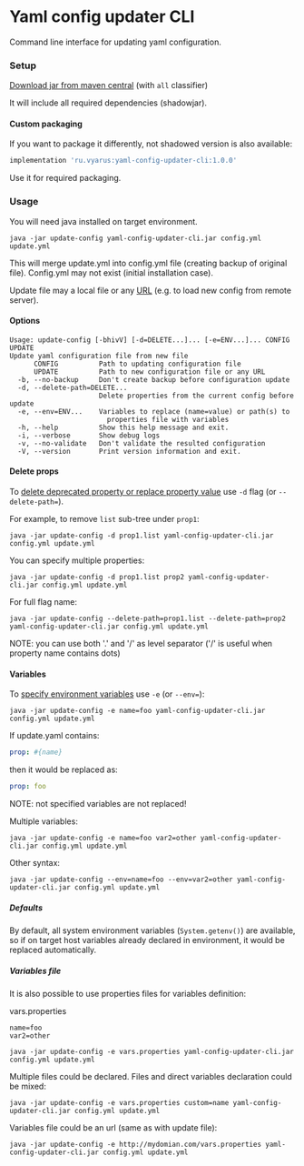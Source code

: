 # Yaml config updater CLI

Command line interface for updating yaml configuration.

### Setup

[Download jar from maven central](https://maven-badges.herokuapp.com/maven-central/ru.vyarus/yaml-config-updater) (with `all` classifier)

It will include all required dependencies (shadowjar).

#### Custom packaging

If you want to package it differently, not shadowed version is also available:

```groovy
implementation 'ru.vyarus:yaml-config-updater-cli:1.0.0'
```

Use it for required packaging.

### Usage

You will need java installed on target environment.

```
java -jar update-config yaml-config-updater-cli.jar config.yml update.yml
```

This will merge update.yml into config.yml file (creating backup of original file). 
Config.yml may not exist (initial installation case).

Update file may a local file or any [URL](https://docs.oracle.com/javase/7/docs/api/java/net/URL.html)
(e.g. to load new config from remote server).

#### Options

```
Usage: update-config [-bhivV] [-d=DELETE...]... [-e=ENV...]... CONFIG UPDATE
Update yaml configuration file from new file
      CONFIG          Path to updating configuration file
      UPDATE          Path to new configuration file or any URL
  -b, --no-backup     Don't create backup before configuration update
  -d, --delete-path=DELETE...
                      Delete properties from the current config before update
  -e, --env=ENV...    Variables to replace (name=value) or path(s) to
                        properties file with variables
  -h, --help          Show this help message and exit.
  -i, --verbose       Show debug logs
  -v, --no-validate   Don't validate the resulted configuration
  -V, --version       Print version information and exit.
```

#### Delete props

To [delete deprecated property or replace property value](../yaml-config-updater#delete-props)
use `-d` flag (or `--delete-path=`).

For example, to remove `list` sub-tree under `prop1`:

```
java -jar update-config -d prop1.list yaml-config-updater-cli.jar config.yml update.yml
```

You can specify multiple properties:

```
java -jar update-config -d prop1.list prop2 yaml-config-updater-cli.jar config.yml update.yml
```

For full flag name:

```
java -jar update-config --delete-path=prop1.list --delete-path=prop2 yaml-config-updater-cli.jar config.yml update.yml
```

NOTE: you can use both '.' and '/' as level separator ('/' is useful when property name contains dots)

#### Variables

To [specify environment variables](../yaml-config-updater#env-vars) use `-e` (or `--env=`):

```
java -jar update-config -e name=foo yaml-config-updater-cli.jar config.yml update.yml
```

If update.yaml contains:

```yaml
prop: #{name}
```

then it would be replaced as:

```yaml
prop: foo
```

NOTE: not specified variables are not replaced!

Multiple variables:

```
java -jar update-config -e name=foo var2=other yaml-config-updater-cli.jar config.yml update.yml
```

Other syntax:

```
java -jar update-config --env=name=foo --env=var2=other yaml-config-updater-cli.jar config.yml update.yml
```

##### Defaults

By default, all system environment variables (`System.getenv()`) are available, 
so if on target host variables already declared in environment, it would be replaced automatically.

##### Variables file

It is also possible to use properties files for variables definition:

vars.properties

```properties
name=foo
var2=other
```

```
java -jar update-config -e vars.properties yaml-config-updater-cli.jar config.yml update.yml
```

Multiple files could be declared. Files and direct variables declaration could be mixed:

```
java -jar update-config -e vars.properties custom=name yaml-config-updater-cli.jar config.yml update.yml
```

Variables file could be an url (same as with update file):

```
java -jar update-config -e http://mydomian.com/vars.properties yaml-config-updater-cli.jar config.yml update.yml
```